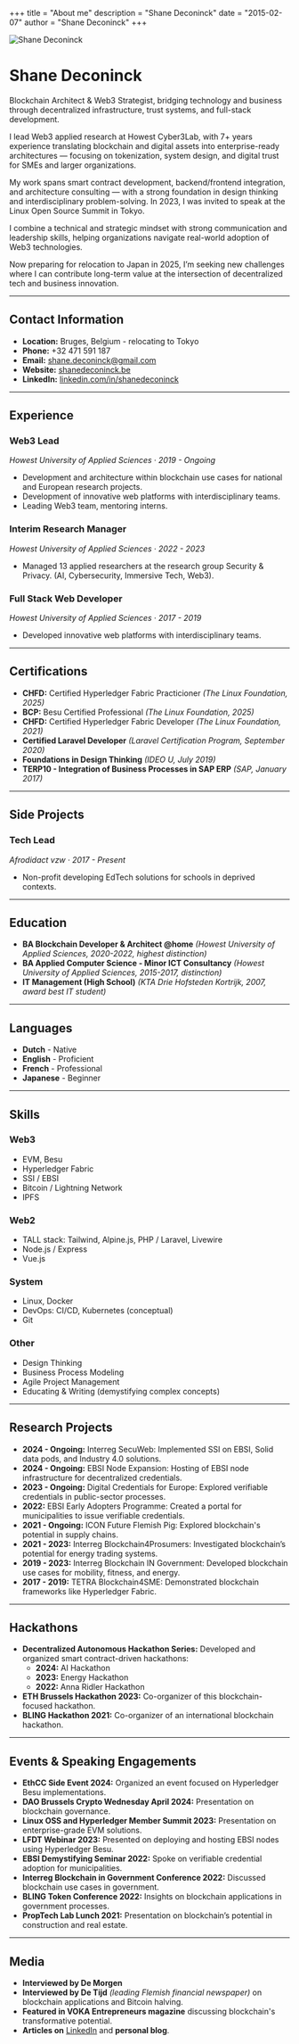 +++ 
title = "About me" 
description = "Shane Deconinck" 
date = "2015-02-07" 
author = "Shane Deconinck" 
+++

![Shane Deconinck](/images/shanedeconinck.jpeg)

# Shane Deconinck

Blockchain Architect & Web3 Strategist, bridging technology and business through decentralized infrastructure, trust systems, and full-stack development.

I lead Web3 applied research at Howest Cyber3Lab, with 7+ years experience translating blockchain and digital assets into enterprise-ready architectures — focusing on tokenization, system design, and digital trust for SMEs and larger organizations.

My work spans smart contract development, backend/frontend integration, and architecture consulting — with a strong foundation in design thinking and interdisciplinary problem-solving. In 2023, I was invited to speak at the Linux Open Source Summit in Tokyo.

I combine a technical and strategic mindset with strong communication and leadership skills, helping organizations navigate real-world adoption of Web3 technologies.

Now preparing for relocation to Japan in 2025, I’m seeking new challenges where I can contribute long-term value at the intersection of decentralized tech and business innovation.


---

## Contact Information
- **Location:** Bruges, Belgium - relocating to Tokyo  
- **Phone:** +32 471 591 187  
- **Email:** shane.deconinck@gmail.com  
- **Website:** [shanedeconinck.be](https://shanedeconinck.be)  
- **LinkedIn:** [linkedin.com/in/shanedeconinck](https://linkedin.com/in/shanedeconinck)  

---

## Experience

### **Web3 Lead**  
*Howest University of Applied Sciences · 2019 - Ongoing*  
- Development and architecture within blockchain use cases for national and European research projects.
- Development of innovative web platforms with interdisciplinary teams.
- Leading Web3 team, mentoring interns.

### **Interim Research Manager**  
*Howest University of Applied Sciences · 2022 - 2023*  
- Managed 13 applied researchers at the research group Security & Privacy. (AI, Cybersecurity, Immersive Tech, Web3).

### **Full Stack Web Developer**  
*Howest University of Applied Sciences · 2017 - 2019*  
- Developed innovative web platforms with interdisciplinary teams.

---

## Certifications
- **CHFD:** Certified Hyperledger Fabric Practicioner *(The Linux Foundation, 2025)*
- **BCP:** Besu Certified Professional *(The Linux Foundation, 2025)*
- **CHFD:** Certified Hyperledger Fabric Developer *(The Linux Foundation, 2021)*
- **Certified Laravel Developer** *(Laravel Certification Program, September 2020)*
- **Foundations in Design Thinking** *(IDEO U, July 2019)*
- **TERP10 - Integration of Business Processes in SAP ERP** *(SAP, January 2017)*

---

## Side Projects

### **Tech Lead**  
*Afrodidact vzw · 2017 - Present*  
- Non-profit developing EdTech solutions for schools in deprived contexts.

---

## Education

- **BA Blockchain Developer & Architect @home** *(Howest University of Applied Sciences, 2020-2022, highest distinction)*
- **BA Applied Computer Science - Minor ICT Consultancy** *(Howest University of Applied Sciences, 2015-2017, distinction)*
- **IT Management (High School)** *(KTA Drie Hofsteden Kortrijk, 2007, award best IT student)*

---

## Languages
- **Dutch** - Native
- **English** - Proficient
- **French** - Professional
- **Japanese** - Beginner

---

## Skills

### **Web3**
- EVM, Besu
- Hyperledger Fabric
- SSI / EBSI
- Bitcoin / Lightning Network
- IPFS

### **Web2**
- TALL stack: Tailwind, Alpine.js, PHP / Laravel, Livewire
- Node.js / Express
- Vue.js

### **System**
- Linux, Docker
- DevOps: CI/CD, Kubernetes (conceptual)
- Git

### **Other**
- Design Thinking
- Business Process Modeling
- Agile Project Management
- Educating & Writing (demystifying complex concepts)

---

## Research Projects

- **2024 - Ongoing:** Interreg SecuWeb: Implemented SSI on EBSI, Solid data pods, and Industry 4.0 solutions.
- **2024 - Ongoing:** EBSI Node Expansion: Hosting of EBSI node infrastructure for decentralized credentials.
- **2023 - Ongoing:** Digital Credentials for Europe: Explored verifiable credentials in public-sector processes.
- **2022:** EBSI Early Adopters Programme: Created a portal for municipalities to issue verifiable credentials.
- **2021 - Ongoing:** ICON Future Flemish Pig: Explored blockchain's potential in supply chains.
- **2021 - 2023:** Interreg Blockchain4Prosumers: Investigated blockchain’s potential for energy trading systems.
- **2019 - 2023:** Interreg Blockchain IN Government: Developed blockchain use cases for mobility, fitness, and energy.
- **2017 - 2019:** TETRA Blockchain4SME: Demonstrated blockchain frameworks like Hyperledger Fabric.

---

## Hackathons

- **Decentralized Autonomous Hackathon Series:** Developed and organized smart contract-driven hackathons:
  - **2024:** AI Hackathon
  - **2023:** Energy Hackathon
  - **2022:** Anna Ridler Hackathon
- **ETH Brussels Hackathon 2023:** Co-organizer of this blockchain-focused hackathon.
- **BLING Hackathon 2021:** Co-organizer of an international blockchain hackathon.

---

## Events & Speaking Engagements

- **EthCC Side Event 2024:** Organized an event focused on Hyperledger Besu implementations.
- **DAO Brussels Crypto Wednesday April 2024:** Presentation on blockchain governance.
- **Linux OSS and Hyperledger Member Summit 2023:** Presentation on enterprise-grade EVM solutions.
- **LFDT Webinar 2023:** Presented on deploying and hosting EBSI nodes using Hyperledger Besu.
- **EBSI Demystifying Seminar 2022:** Spoke on verifiable credential adoption for municipalities.
- **Interreg Blockchain in Government Conference 2022:** Discussed blockchain use cases in government.
- **BLING Token Conference 2022:** Insights on blockchain applications in government processes.
- **PropTech Lab Lunch 2021:** Presentation on blockchain’s potential in construction and real estate.

---

## Media

- **Interviewed by De Morgen** 
- **Interviewed by De Tijd** *(leading Flemish financial newspaper)* on blockchain applications and Bitcoin halving.
- **Featured in VOKA Entrepreneurs magazine** discussing blockchain's transformative potential.
- **Articles on** [LinkedIn](https://linkedin.com/in/shanedeconinck) and **personal blog**.


